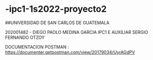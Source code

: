 # -ipc1-1s2022-proyecto2
##UNIVERSIDAD DE SAN CARLOS DE GUATEMALA

202001482 - DIEGO PAOLO MEDINA GARCIA
IPC1 E AUXILIAR SERGIO FERNANDO OTZOY

DOCUMENTACION POSTMAN : https://documenter.getpostman.com/view/20179034/UyrAGdPV
